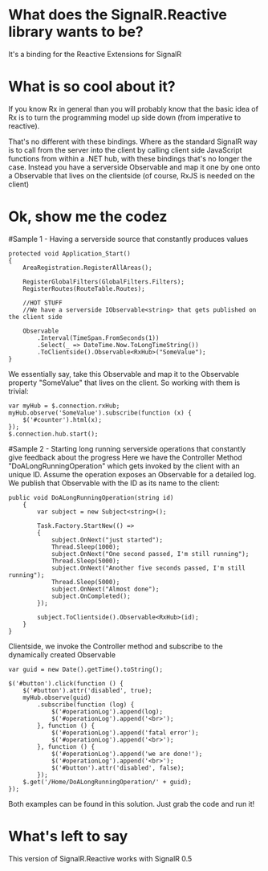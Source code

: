 # What does the SignalR.Reactive library wants to be?

It's a binding for the Reactive Extensions for SignalR

# What is so cool about it?

If you know Rx in general than you will probably know that the basic idea of Rx is to turn 
the programming model up side down (from imperative to reactive). 

That's no different with these bindings. Where as the standard SignalR way is to call from the server
into the client by calling client side JavaScript functions from within a .NET hub, with these bindings 
that's no longer the case. Instead you have a serverside Observable<T> and map it one by one onto
a Observable that lives on the clientside (of course, RxJS is needed on the client)

# Ok, show me the codez


#Sample 1 - Having a serverside source that constantly produces values

    protected void Application_Start()
    {
        AreaRegistration.RegisterAllAreas();

        RegisterGlobalFilters(GlobalFilters.Filters);
        RegisterRoutes(RouteTable.Routes);

        //HOT STUFF
        //We have a serverside IObservable<string> that gets published on the client side

        Observable
            .Interval(TimeSpan.FromSeconds(1))
            .Select(_ => DateTime.Now.ToLongTimeString())
            .ToClientside().Observable<RxHub>("SomeValue");
    }
    
We essentially say, take this Observable and map it to the Observable property "SomeValue" that lives on the client.
So working with them is trivial:

    var myHub = $.connection.rxHub;
    myHub.observe('SomeValue').subscribe(function (x) {
        $('#counter').html(x);
    });
    $.connection.hub.start();
    
#Sample 2 - Starting long running serverside operations that constantly give feedback about the progress
Here we have the Controller Method "DoALongRunningOperation" which gets invoked by the client with an unique
ID. Assume the operation exposes an Observable<string> for a detailed log. We publish that Observable
with the ID as its name to the client:

    public void DoALongRunningOperation(string id)
        {
            var subject = new Subject<string>();

            Task.Factory.StartNew(() =>
            {
                subject.OnNext("just started");
                Thread.Sleep(1000);
                subject.OnNext("One second passed, I'm still running");
                Thread.Sleep(5000);
                subject.OnNext("Another five seconds passed, I'm still running");
                Thread.Sleep(5000);
                subject.OnNext("Almost done");
                subject.OnCompleted();
            });

            subject.ToClientside().Observable<RxHub>(id);
        }
    }

Clientside, we invoke the Controller method and subscribe to the dynamically created Observable

    var guid = new Date().getTime().toString();

    $('#button').click(function () {
        $('#button').attr('disabled', true);
        myHub.observe(guid)
            .subscribe(function (log) {
                $('#operationLog').append(log);
                $('#operationLog').append('<br>');
            }, function () {
                $('#operationLog').append('fatal error');
                $('#operationLog').append('<br>');
            }, function () {
                $('#operationLog').append('we are done!');
                $('#operationLog').append('<br>');
                $('#button').attr('disabled', false);
            });
        $.get('/Home/DoALongRunningOperation/' + guid);
    });

Both examples can be found in this solution. Just grab the code and run it!
    
# What's left to say

This version of SignalR.Reactive works with SignalR 0.5